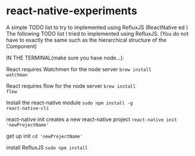 # react-native-experiments


A simple TODO list to try to implemented using RefluxJS (ReactNative ed )
The following TODO list I tried to implemented using RefluxJS.
(You do not have to exactly the same 
such as the hierarchical structure of the Component)


IN THE TERMINAL(make sure you have node...):


React requires Watchmen for the node server
 <code>brew install watchman</code>
 
 
 React requires flow for the node server
 <code>brew install flow</code>
 
 
 Install the react-native module
 <code>sudo npm install -g react-native-cli</code>
 
 
 react-native init creates a new react-native project
 <code>react-native init 'newProjectName' </code>
 
 
 get up init
 <code>cd 'newProjectName' </code>
 
 
 install RefluxJS
 <code>sudo npm install</code>






